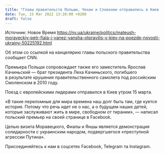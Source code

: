 ```yaml
---
title: "Главы правительств Польши, Чехии и Словении отправились в Киев на поезде"
date: Tue, 15 Mar 2022 13:28:00 +0200
draft: false
---
```

Источник: Новое Время https://nv.ua/ukraine/politics/mateush-moraveckiy-petr-fiala-i-yanez-yansha-otpravilis-v-kiev-na-poezde-novosti-ukrainy-50225192.html


Об этом со ссылкой на канцелярию главы польского правительства сообщает CNN.

Премьера Польши сопровождает также его заместитель Ярослав Качиньский — брат президента Леха Качиньского, погибшего в результате крушения правительственного самолета под российским Смоленском в 2010 году.

Поезд с европейскими лидерами отправился в Киев утром 15 марта.

«В такие переломные для мира времена наш долг быть там, где куется история. Потому что речь идет не о нас, а о будущем наших детей, которые заслуживают жить в мире, свободном от тирании», — написал польский премьер на своей странице в Facebook.

Целью визита Моравецкого, Фиалы и Яншы является демонстрация солидарности с украинским народом, подвергшегося «преступной агрессии Путина».

Присоединяйтесь к нам в соцсетях Facebook, Telegram та Instagram.
